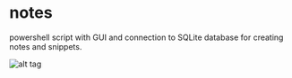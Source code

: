 notes
=====

powershell script with GUI and connection to SQLite database for creating notes and snippets.

![alt tag](https://3.bp.blogspot.com/-5furKx3SCXQ/VFk2iFCobTI/AAAAAAAABsg/4YStMPVXfBY/s1600/Screenshot%2B-%2B04_11_2014%2B%2C%2B15_08_41.jpg)
